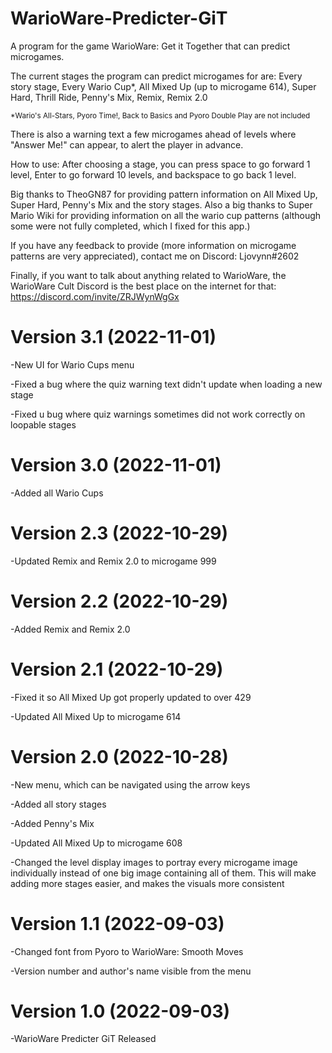 # WarioWare-Predicter-GiT
A program for the game WarioWare: Get it Together that can predict microgames.

The current stages the program can predict microgames for are: 
Every story stage,
Every Wario Cup*,
All Mixed Up (up to microgame 614), 
Super Hard,
Thrill Ride,
Penny's Mix,
Remix,
Remix 2.0

<sub>*Wario's All-Stars, Pyoro Time!, Back to Basics and Pyoro Double Play are not included</sub>

There is also a warning text a few microgames ahead of levels where "Answer Me!" can appear, to alert the player in advance.

How to use: After choosing a stage, you can press space to go forward 1 level, Enter to go forward 10 levels, and backspace to go back 1 level.

Big thanks to TheoGN87 for providing pattern information on All Mixed Up, Super Hard, Penny's Mix and the story stages. Also a big thanks to
Super Mario Wiki for providing information on all the wario cup patterns (although some were not fully completed, which I fixed for this app.)

If you have any feedback to provide (more information on microgame patterns are very appreciated), contact me on Discord: Ljovynn#2602

Finally, if you want to talk about anything related to WarioWare, the WarioWare Cult Discord is the best place on the internet for that: https://discord.com/invite/ZRJWynWgGx

# Version 3.1 (2022-11-01)

-New UI for Wario Cups menu

-Fixed a bug where the quiz warning text didn't update when loading a new stage

-Fixed u bug where quiz warnings sometimes did not work correctly on loopable stages

# Version 3.0 (2022-11-01)

-Added all Wario Cups

# Version 2.3 (2022-10-29)

-Updated Remix and Remix 2.0 to microgame 999

# Version 2.2 (2022-10-29)

-Added Remix and Remix 2.0

# Version 2.1 (2022-10-29)

-Fixed it so All Mixed Up got properly updated to over 429

-Updated All Mixed Up to microgame 614

# Version 2.0 (2022-10-28)

-New menu, which can be navigated using the arrow keys

-Added all story stages

-Added Penny's Mix

-Updated All Mixed Up to microgame 608

-Changed the level display images to portray every microgame image individually instead of one big image containing all of them. This will make adding more stages easier, and makes the visuals more consistent

# Version 1.1 (2022-09-03)

-Changed font from Pyoro to WarioWare: Smooth Moves

-Version number and author's name visible from the menu

# Version 1.0 (2022-09-03)

-WarioWare Predicter GiT Released
